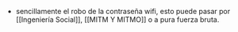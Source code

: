 - sencillamente el robo de la contraseña wifi, esto puede pasar por [[Ingeniería Social]], [[MITM Y MITMO]] o a pura  fuerza bruta.